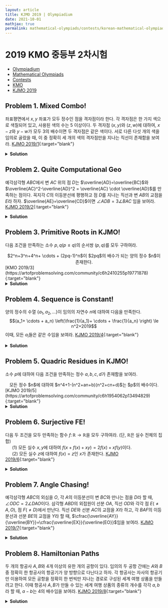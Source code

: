```yaml
---
layout: article
title: KJMO 2019 | Olympiadium
date: 2021-10-01
mathjax: true
permalink: mathematical-olympiads/contests/korean-mathematical-olympiad/kjmo-2019
---
```

# 2019 KMO 중등부 2차시험
<ul class="breadcrumb">
	<li><a href="{{ site.baseurl }}/">Olympiadium</a></li> 
	<li><a href="{{ site.baseurl }}/mathematical-olympiads/">Mathematical Olympiads</a></li> 
	<li><a href="{{ site.baseurl }}/mathematical-olympiads/contests/">Contests</a></li> 
	<li><a href="{{ site.baseurl }}/mathematical-olympiads/contests/korean-mathematical-olympiad/">KMO</a></li> 
	<li><a href="{{ site.baseurl }}/mathematical-olympiads/contests/korean-mathematical-olympiad/kjmo-2019/">KJMO 2019</a></li>
</ul>

## Problem 1. Mixed Combo!
<blueboard> 좌표평면에서 $x, y$ 좌표가 모두 정수인 점을 격자점이라 한다. 각 격자점은 한 가지 색으로 색칠되어 있고, 사용된 색의 수는 $5$ 이상이다. 두 격자점 $(x, y)$와 $(z, w)$에 대하여, $x-z$와 $y-w$가 모두 $3$의 배수이면 두 격자점은 같은 색이다. 서로 다른 다섯 개의 색을 임의로 골랐을 때, 이 중 정확히 세 개의 색의 격자점만을 지나는 직선이 존재함을 보여라.</blueboard>
[KJMO 2019/1](https://artofproblemsolving.com/community/c6h2410224p19771192){:target="blank"}
<pinkborder><details>
<summary><b>Solution</b></summary>
Solution Here. 
</details></pinkborder>

## Problem 2. Quite Computational Geo
<blueboard> 예각삼각형 $ABC$에서 변 $AC$ 위의 점 $D$는 $\overline{AD}=\overline{BC}$와 $\overline{AC}^2-\overline{AD}^2 = \overline{AC} \cdot \overline{AD}$를 만족하는 점이다. 꼭지각 $C$의 이등분선에 평행하고 점 $D$를 지나는 직선과 변 $AB$의 교점을 $E$라 하자. $\overline{AE}=\overline{CD}$이면 $\angle ADB = 3\angle BAC$ 임을 보여라.
</blueboard>
[KJMO 2019/2](https://artofproblemsolving.com/community/c6h2410236p19771563){:target="blank"}
<pinkborder><details>
<summary><b>Solution</b></summary>
Solution Here. 
</details></pinkborder>

## Problem 3. Primitive Roots in KJMO!
<blueboard> 다음 조건을 만족하는 소수 $p, q (p \le q)$의 순서쌍 $(p, q)$를 모두 구하여라. 
<center><ssbr/> $2^n+3^n+4^n+ \cdots + (2pq-1)^n$이 $2pq$의 배수가 되는 양의 정수 $n$이 존재한다. </center> </blueboard>
[KMO 2019/3](https://artofproblemsolving.com/community/c6h2410255p19771878){:target="blank"}
<pinkborder><details>
<summary><b>Solution</b></summary>
Solution Here. 
</details></pinkborder>

## Problem 4. Sequence is Constant!
<blueboard> 양의 정수의 수열 $\{a_1, a_2, \ldots \}$이 임의의 자연수 $n$에 대하여 다음을 만족한다. 
$$(a_1+ \cdots + a_n) \left(\frac{1}{a_1}+ \cdots + \frac{1}{a_n} \right) \le n^2+2019$$
이때, 모든 $a_i$들은 같은 수임을 보여라.  </blueboard>
[KJMO 2019/4](https://artofproblemsolving.com/community/c6h2410287p19772405){:target="blank"}
<pinkborder><details>
<summary><b>Solution</b></summary>
Solution Here. 
</details></pinkborder>

## Problem 5. Quadric Residues in KJMO!
<blueboard> 소수 $p$에 대하여 다음 조건을 만족하는 정수 $a,b,c,d$가 존재함을 보여라. 
  <center><ssbr/> 모든 정수 $n$에 대하여 $n^4+1-(n^2+an+b)(n^2+cn+d)$는 $p$의 배수이다.  </center> </blueboard>
[KJMO 2019/5](https://artofproblemsolving.com/community/c6h1954062p13494829){:target="blank"}
<pinkborder><details>
<summary><b>Solution</b></summary>
Solution Here. 
</details></pinkborder>

## Problem 6. Surjective FE!
<blueboard> 다음 두 조건을 모두 만족하는 함수 $f \colon \mathbb{R} \to \mathbb{R}$을 모두 구하여라. (단, $\mathbb{R}$은 실수 전체의 집합) <br><ssbr/>
&ensp; &ensp; $(1)$ 모든 실수 $x, y$에 대하여 $f(x+f(x)+xy)=2f(x)+xf(y)$이다. <br>
&ensp; &ensp; $(2)$ 모든 실수 $z$에 대하여 $f(x)=z$인 $x$가 존재한다. <ssbr/></blueboard>
[KJMO 2019/6](https://artofproblemsolving.com/community/c6h1954065p13494837){:target="blank"}
<pinkborder><details>
<summary><b>Solution</b></summary>
Solution Here. 
</details></pinkborder>

## Problem 7. Angle Chasing!
<blueboard> 예각삼각형 $ABC$의 외심을 $O$, 각 $A$의 이등분선이 변 $BC$와 만나는 점을 $D$라 할 때, $\angle ODC = 2 \angle DAO$이다. 삼각형 $ABD$의 외접원이 선분 $OA$, 직선 $OD$와 각각 점 $E(\ne A, O)$, 점 $F(\ne D)$에서 만난다. 직선 $DE$와 선분 $AC$의 교점을 $X$라 하고, 각 $BAF$의 이등분선과 선분 $BE$의 교점을 $Y$라 할 때, $\cfrac{\overline{AY}}{\overline{BY}}=\cfrac{\overline{EX}}{\overline{EO}}$임을 보여라. </blueboard>
[KJMO 2019/7](https://artofproblemsolving.com/community/c6h2351061p19052082){:target="blank"}
<pinkborder><details>
<summary><b>Solution</b></summary>
Solution Here. 
</details></pinkborder>

## Problem 8. Hamiltonian Paths
<blueboard> 두 개의 항공사 $A, B$와 $4$개 이상의 유한 개의 공항이 있다. 임의의 두 공항 간에는 $A$와 $B$ 중 정확히 한 항공사의 항공기가 양 방향으로 다닌다고 하자. 각 항공사는 자사의 항공기만 이용하여 모든 공항을 정확히 한 번씩만 지나는 경로로 구성된 세계 여행 상품을 만들려고 한다. 이때 항공사 $A, B$가 만들 수 있는 세계 여행 상품의 종류의 개수를 각각 $a, b$라 할 때, $a-b$는 $4$의 배수임을 보여라. </blueboard>
[KJMO 2019/8](https://artofproblemsolving.com/community/c6h1954068p13494860){:target="blank"}
<pinkborder><details>
<summary><b>Solution</b></summary>
Solution Here. 
</details></pinkborder>
